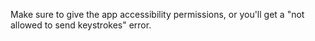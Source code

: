Make sure to give the app accessibility permissions, or you'll get a "not allowed to send keystrokes" error.
